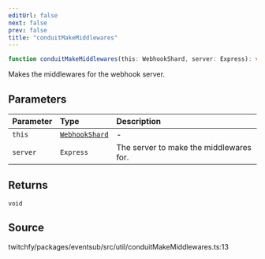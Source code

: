 ```yaml
---
editUrl: false
next: false
prev: false
title: "conduitMakeMiddlewares"
---
```


```ts
function conduitMakeMiddlewares(this: WebhookShard, server: Express): void
```

Makes the middlewares for the webhook server.

## Parameters

| Parameter | Type | Description |
| :------ | :------ | :------ |
| `this` | [`WebhookShard`](/api/eventsub/classes/webhookshard/) | - |
| `server` | `Express` | The server to make the middlewares for. |

## Returns

`void`

## Source

twitchfy/packages/eventsub/src/util/conduitMakeMiddlewares.ts:13
